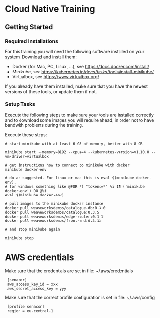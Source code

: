 # Cloud Native Training

## Getting Started

### Required Installations

For this training you will need the following software installed on your system. Download and install them:

* Docker (for Mac, PC, Linux, ...), see https://docs.docker.com/install/
* Minikube, see https://kubernetes.io/docs/tasks/tools/install-minikube/
* Virtualbox, see https://www.virtualbox.org/

If you already have them installed, make sure that you have the newest versions of these tools, or update them if not.

### Setup Tasks

Execute the following steps to make sure your tools are installed correctly and to download some images you will require ahead, in order not to have bandwith problems during the training.

Execute these steps:

```
# start minikube with at least 6 GB of memory, better with 8 GB

minikube start --memory=8192 --cpus=4 --kubernetes-version=v1.10.0 --vm-driver=virtualbox
    
# get instructions how to connect to minikube with docker
minikube docker-env

# do as suggested. For linux or mac this is eval $(minikube docker-env), 
# for windows something like @FOR /f "tokens=*" %i IN ('minikube docker-env') DO @%i
eval $(minikube docker-env)

# pull images to the minikube docker instance
docker pull weaveworksdemos/catalogue-db:0.3.0
docker pull weaveworksdemos/catalogue:0.3.5
docker pull weaveworksdemos/edge-router:0.1.1
docker pull weaveworksdemos/front-end:0.3.12

# and stop minikube again

minikube stop 

```
# AWS credentials

Make sure that the credentials are set in file: ~/.aws/credentials

     [senacor]
     aws_access_key_id = xxx
     aws_secret_access_key = yyy

Make sure that the correct profile configuration is set in file: ~/.aws/config

     [profile senacor]
     region = eu-central-1


